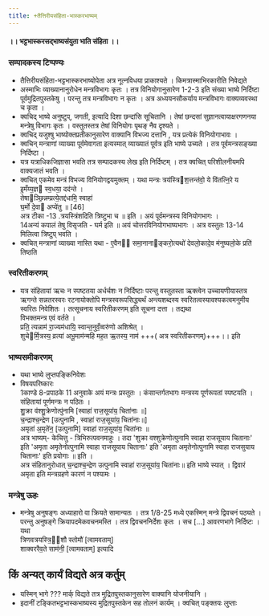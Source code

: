 ```yaml
---
title: +तैत्तिरीयसंहिता-भास्करभाष्यम् 
---
```

####                                       ।। भट्टभास्करसद्भाष्यसंयुता भाति संहिता ।।    
### सम्पादकस्य टिप्पण्यः                                        
-   तैत्तिरीयसंहिता-भट्टभास्करभाष्योपेता अत्र नूत्नविधया प्राकाश्यते । किमत्रास्माभिरकारीति निवेद्यते 
-   अस्माभिः व्याख्यानानुरोधेन मन्त्रविभागः कृतः । तत्र विनियोगानुसारेण 1-2-3 इति संख्या भाष्ये निर्दिष्टा पूर्वमुद्रितपुस्तकेषु । परन्तु तत्र मन्त्रविभागः न कृतः । अत्र अध्ययनसौकर्याय मन्त्रविभागः वाक्यव्यवस्था च कृता ।
-   क्वचिद् भाष्ये अनुष्टुप्, जगती, इत्यादि दिशा छन्दांसि सूचितानि । तेषां छन्दसां सुज्ञानत्वायाक्षरगणनया मन्त्रेषु विभागः कृतः । वस्तुतस्तत्र तेषां विनियोगः पृथङ् नैव दृश्यते । 
-   क्वचिद् यजुश्षु भाष्योक्तप्रतीकानुसारेण वाक्यानि विभज्य दत्तानि , यत्र प्रत्येकं विनियोगाभावः ।
-   क्वचिन् मन्त्राणां व्याख्या पूर्वमेवागता इत्यस्मात् व्याख्यातं पूर्वत्र इति भाष्ये उच्यते । तत्र पूर्वमन्त्रसङ्ख्या निर्दिष्टा ।
-   यत्र यत्राधिकजिज्ञासा भवति तत्र सम्पादकस्य लेख इति निर्दिष्टम् । तत्र क्वचित् परिशीलनीयमपि वाक्यजातं भवति ।
-   क्वचित् एकमेव मन्त्रं विभज्य विनियोगद्वयमुक्तम् । यथा मन्त्रः
                त्रय॑स्त्रिश॒त्तन्त॑वो॒ ये वि॑तत्नि॒रे य इ॒मँय्य॒ज्ञ स्व॒धया॒ दद॑न्ते ।   
                तेषाञ्छि॒न्नम्प्रत्ये॒तद्द॑धामि॒ स्वाहा॑  
                घ॒र्मो दे॒वा अप्ये॑तु  ॥ [46]  
    अत्र टीका -13 .त्रयस्त्रिंशदिति त्रिष्टुभा च ॥ इति । अयं पूर्वमन्त्रस्य विनियोगभागः ।  
    14अन्यं कपालं तेषु विसृजति - घर्म इति ॥ अयं चोत्तरविनियोगभाष्यभागः । अत्र वस्तुतः 13-14 मिलित्वा त्रिष्टुप् भवति ।
-   क्वचित् मन्त्राणां व्याख्या नास्ति यथा - ए॒वैन॑ समा॒नानाङ्करो॒त्यथो॑ देवलो॒कादे॒व म॑नुष्यलो॒के प्रति॑ तिष्ठति  
###   स्वरितीकरणम्   
-   यत्र संहितायां ऋचः न स्पष्टतया अर्धर्चशः न निर्दिष्टाः परन्तु वस्तुतस्ता ऋक्त्वेन उच्चायणीयास्तत्र ऋगन्ते सन्नतरस्वरः रटनायोक्तोपि मन्त्रस्वरूपसिद्ध्यर्थं अन्त्यशब्दस्य स्वरितत्वस्यावश्यकत्वमनुमीय स्वरितः निवेशितः । तत्सूचनाय स्वरितीकरणम् इति सूचना दत्ता । तद्यथा      
                विभक्तमन्त्र एवं वर्तते ।  
                  प्रति॒ त्यन्नाम॑ रा॒ज्यम॑धायि॒ स्वान्त॒नुवँ॒व्वरु॑णो अशिश्रेत् ।         
                  शुचेर्मि॒त्रस्य॒ व्रत्या॑ अभू॒माम॑न्महि मह॒त ऋ॒तस्य॒ नाम॑ +++( अत्र स्वरितीकरणम्)+++।। इति
###   भाष्यसमीकरणम् 
-   यथा भाष्ये लुप्तपङ्किनिवेशः   
-   विषयपरिष्कारः  
 1काण्डे 8-प्रपाठके 11 अनुवाके अयं मन्त्रः प्रस्तुतः । कंसान्तर्गतभागः मन्त्रस्य पूर्णरूपतां स्पष्टयति । संहितायां पूर्णमन्त्रः न पठितः ।      
 शु॒क्रा व॑श्शु॒क्रेणोत्पु॑नामि [स्वाहा॑ राज॒सूया॑य॒ चिता॑नाः  ॥]          
 च॒न्द्राश्च॒न्द्रेण [उत्पुनामि , स्वाहा॑ राज॒सूया॑य॒ चिता॑नाः॥]     
 अमृता॑ अ॒मृते॑न॒ [उत्पुनामि] स्वाहा॑ राज॒सूया॑य॒ चिता॑नाः  ॥      
 अत्र भाष्यम्- केचित्तु - त्रिभिरुत्पवनमाहुः । तदा 'शुक्रा वश्शुक्रेणोत्पुनामि स्वाहा राजसूयाय चितानाः' इति 'अमृता अमृतेनोत्पुनामि स्वाहा राजसूयाय चितानाः' इति 'अमृता अमृतेनोत्पुनामि स्वाहा राजसुयाय चितानाः' इति प्रयोगाः ॥  इति ।   
  अत्र संहितानुरोधात् च॒न्द्राश्च॒न्द्रेण उत्पुनामि स्वाहा॑ राज॒सूया॑य॒ चिता॑नाः॥ इति भाष्ये स्यात् । द्विवारं अमृता इति मन्त्रग्रहणे कारणं न पश्यामः ।

### मन्त्रेषु ऊहः      
-   मन्त्रेषु अनुषङ्गः अध्याहारो वा क्रियते सामान्यतः । तत्र 1/8-25 मध्ये एकस्मिन् मन्त्रे द्विवचनं पठ्यते । परन्तु अनुषङ्गे क्रियापदमेकवचनमस्ति । तत्र द्विवचननिर्देशः कृतः । सच [...] आवरणभागे निर्दिष्टः । यथा   
        त्रिणवत्रयस्त्रि॒॒शौ स्तोमौ॑ [त्वामवताम्]    
        शाक्वररैव॒ते साम॑नी॒ [त्वामवताम्]   इत्यादि 





## किं अन्यत् कार्यं विद्यते अत्र कर्तुम्
- यस्मिन् भागे ??? मार्क् विद्यते तत्र मुद्रितपुस्तकानुसारेण वाक्यानि योजनीयानि ।
- इदानीं टङ्कितभट्टभास्कभाष्यस्य मुद्रितपुस्तकेन सह तोलनं कार्यम् । क्वचित् पङ्क्तयः लु्प्ताः
